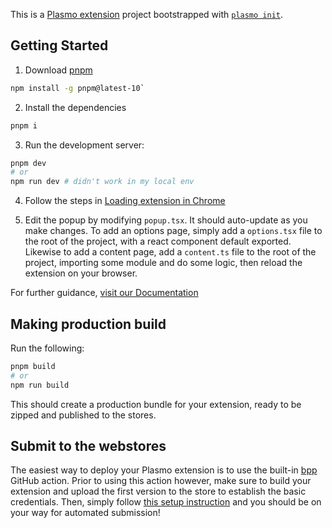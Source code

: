 This is a [Plasmo extension](https://docs.plasmo.com/) project bootstrapped with [`plasmo init`](https://www.npmjs.com/package/plasmo).

## Getting Started
1. Download [pnpm](https://pnpm.io/installation)
```bash
npm install -g pnpm@latest-10`
```

2. Install the dependencies
```bash
pnpm i
```

3. Run the development server:

```bash
pnpm dev
# or
npm run dev # didn't work in my local env
```

4. Follow the steps in [Loading extension in Chrome](https://docs.plasmo.com/framework#loading-the-extension-in-chrome)

5. Edit the popup by modifying `popup.tsx`. It should auto-update as you make changes. To add an options page, simply add a `options.tsx` file to the root of the project, with a react component default exported. Likewise to add a content page, add a `content.ts` file to the root of the project, importing some module and do some logic, then reload the extension on your browser.

For further guidance, [visit our Documentation](https://docs.plasmo.com/)

## Making production build

Run the following:

```bash
pnpm build
# or
npm run build
```

This should create a production bundle for your extension, ready to be zipped and published to the stores.

## Submit to the webstores

The easiest way to deploy your Plasmo extension is to use the built-in [bpp](https://bpp.browser.market) GitHub action. Prior to using this action however, make sure to build your extension and upload the first version to the store to establish the basic credentials. Then, simply follow [this setup instruction](https://docs.plasmo.com/framework/workflows/submit) and you should be on your way for automated submission!
